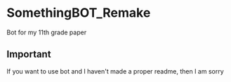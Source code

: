 # SomethingBOT_Remake
Bot for my 11th grade paper
## Important
If you want to use bot and I haven't made a proper readme, then I am sorry
